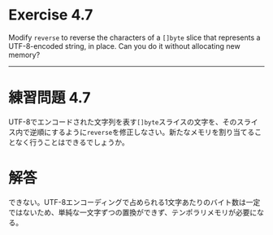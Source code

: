 # Exercise 4.7
Modify `reverse` to reverse the characters of a `[]byte` slice that represents a UTF-8-encoded string, in place. Can you do it without allocating new memory?

---
# 練習問題 4.7
UTF-8でエンコードされた文字列を表す`[]byte`スライスの文字を、そのスライス内で逆順にするように`reverse`を修正しなさい。新たなメモリを割り当てることなく行うことはできるでしょうか。


# 解答
できない。UTF-8エンコーディングで占められる1文字あたりのバイト数は一定ではないため、単純な一文字ずつの置換ができず、テンポラリメモリが必要になる。
